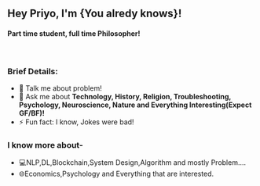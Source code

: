 ### <h2>Hey Priyo, I'm {You alredy knows}!
 #### Part time student, full time Philosopher!</br>
</br>

 ### Brief Details:</br>
<!--  🔭 I’m currently more into the **Programming**--->
<!-- 🌱 I’m currently learning **Open Source Contribution.**--->
- 🤔 Talk me about problem!
- 💬 Ask me about **Technology, History, Religion, Troubleshooting, Psychology, Neuroscience, Nature and Everything Interesting(Expect GF/BF)!**
- ⚡ Fun fact: I know, Jokes were bad!
  
### I know more about-</br>
- 💻NLP,DL,Blockchain,System Design,Algorithm and mostly Problem....
- 🌐Economics,Psychology and Everything that are interested.</br>

